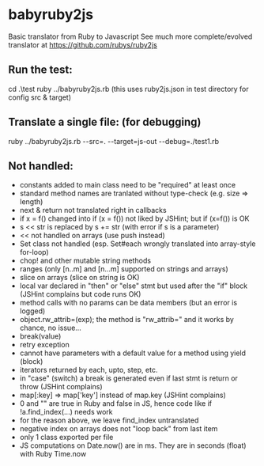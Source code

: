 # babyruby2js
Basic translator from Ruby to Javascript
See much more complete/evolved translator at https://github.com/rubys/ruby2js

## Run the test:
cd .\test
ruby ../babyruby2js.rb
(this uses ruby2js.json in test directory for config src & target)

## Translate a single file: (for debugging)
ruby ../babyruby2js.rb --src=. --target=js-out --debug=./test1.rb


## Not handled:
- constants added to main class need to be "required" at least once
- standard method names are tranlated without type-check (e.g. size => length)
- next & return not translated right in callbacks
- if x = f() changed into if (x = f()) not liked by JSHint; but if (x=f()) is OK
- s << str is replaced by s += str (with error if s is a parameter)
- << not handled on arrays (use push instead)
- Set class not handled (esp. Set#each wrongly translated into array-style for-loop)
- chop! and other mutable string methods
- ranges (only [n..m] and [n...m] supported on strings and arrays)
- slice on arrays (slice on string is OK)
- local var declared in "then" or "else" stmt but used after the "if" block (JSHint complains but code runs OK)
- method calls with no params can be data members (but an error is logged)
- object.rw_attrib=(exp); the method is "rw_attrib=" and it works by chance, no issue...
- break(value)
- retry exception
- cannot have parameters with a default value for a method using yield (block)
- iterators returned by each, upto, step, etc.
- in "case" (switch) a break is generated even if last stmt is return or throw (JSHint complains)
- map[:key] => map['key'] instead of map.key (JSHint complains)
- 0 and "" are true in Ruby and false in JS, hence code like if !a.find_index(...) needs work
- for the reason above, we leave find_index untranslated
- negative index on arrays does not "loop back" from last item
- only 1 class exported per file
- JS computations on Date.now() are in ms. They are in seconds (float) with Ruby Time.now
